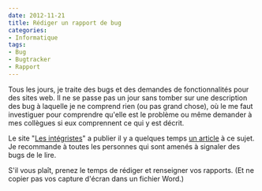 ```yaml
---
date: 2012-11-21
title: Rédiger un rapport de bug
categories:
- Informatique
tags:
- Bug
- Bugtracker
- Rapport
---
```

Tous les jours, je traite des bugs et des demandes de fonctionnalités pour des sites web. Il ne se passe pas un jour sans tomber sur une description des bug à laquelle je ne comprend rien (ou pas grand chose), où le me faut investiguer pour comprendre qu'elle est le problème ou même demander à mes collègues si eux comprennent ce qui y est décrit.

Le site "<a title="Les Intégristes" href="https://www.lesintegristes.net/">Les intégristes</a>" a publier il y a quelques temps <a title="Article sur le site Les Intégristes" href="Rédiger un rapport de bugs, ça n’a pas l’air mais c’est du boulot !">un article</a> à ce sujet. Je recommande à toutes les personnes qui sont amenés à signaler des bugs de le lire.

S'il vous plaît, prenez le temps de rédiger et renseigner vos rapports. (Et ne copier pas vos capture d'écran dans un fichier Word.)
